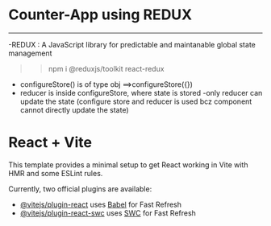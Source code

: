 # Counter-App using REDUX
------------------------

-REDUX : A JavaScript library for predictable and maintanable global state management 

 <!--install react-redux and redux toolkit  -->
 >>npm i @reduxjs/toolkit react-redux 

 
- configureStore() is of type obj ==>configureStore({})
- reducer is inside configureStore, where state is stored 
    -only reducer can update the state (configure store and reducer is used bcz component cannot directly update the state)


# React + Vite

This template provides a minimal setup to get React working in Vite with HMR and some ESLint rules.

Currently, two official plugins are available:

- [@vitejs/plugin-react](https://github.com/vitejs/vite-plugin-react/blob/main/packages/plugin-react/README.md) uses [Babel](https://babeljs.io/) for Fast Refresh
- [@vitejs/plugin-react-swc](https://github.com/vitejs/vite-plugin-react-swc) uses [SWC](https://swc.rs/) for Fast Refresh
